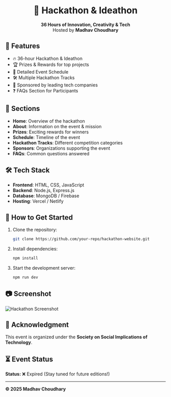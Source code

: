 <h1 align="center">🚀 Hackathon & Ideathon</h1>

<p align="center">
  <b>36 Hours of Innovation, Creativity & Tech</b><br>
  Hosted by <b>Madhav Choudhary</b>
</p>

## 🌟 Features
- 🔥 36-hour Hackathon & Ideathon
- 🏆 Prizes & Rewards for top projects
- 📅 Detailed Event Schedule
- 🛠 Multiple Hackathon Tracks
- 🤝 Sponsored by leading tech companies
- ❓ FAQs Section for Participants

## 📌 Sections
- **Home**: Overview of the hackathon
- **About**: Information on the event & mission
- **Prizes**: Exciting rewards for winners
- **Schedule**: Timeline of the event
- **Hackathon Tracks**: Different competition categories
- **Sponsors**: Organizations supporting the event
- **FAQs**: Common questions answered

## 🛠 Tech Stack
- **Frontend**: HTML, CSS, JavaScript
- **Backend**: Node.js, Express.js
- **Database**: MongoDB / Firebase
- **Hosting**: Vercel / Netlify

## 🚀 How to Get Started
1. Clone the repository:
   ```bash
   git clone https://github.com/your-repo/hackathon-website.git
   ```
2. Install dependencies:
   ```bash
   npm install
   ```
3. Start the development server:
   ```bash
   npm run dev
   ```

## 📷 Screenshot
![Hackathon Screenshot](screenshot.png)

## 📢 Acknowledgment
This event is organized under the **Society on Social Implications of Technology**.

## ⏳ Event Status
**Status:** ❌ Expired (Stay tuned for future editions!)

---
**© 2025 Madhav Choudhary**
